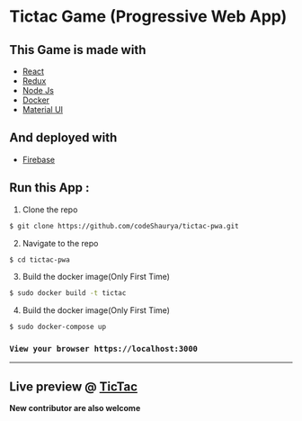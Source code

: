 # Tictac Game (Progressive Web App)

## This Game is made with
- [React](https://reactjs.org/)
- [Redux](https://redux.js.org/)
- [Node Js](https://nodejs.org/en/)
- [Docker](https://www.docker.com/)
- [Material UI](https://material-ui-next.com/)

## And deployed with
- [Firebase](https://firebase.google.com/)

## Run this App :
1. Clone the repo
```bash
$ git clone https://github.com/codeShaurya/tictac-pwa.git
```
2. Navigate to the repo
```bash
$ cd tictac-pwa
```
3. Build the docker image(Only First Time)
```bash
$ sudo docker build -t tictac
```
4. Build the docker image(Only First Time)
```bash
$ sudo docker-compose up
```

###  **`View your browser https://localhost:3000`**

___

## Live preview @ [TicTac](https://tic-tac-too.firebaseapp.com/)

**New contributor are also welcome**

